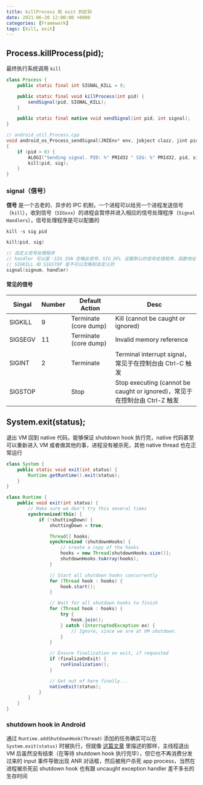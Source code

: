 ```yaml
---
title: killProcess 和 exit 的区别
date: 2021-06-20 12:00:00 +0800
categories: [Framework]
tags: [kill, exit]
---
```


## Process.killProcess(pid);

最终执行系统调用 `kill`

```java
class Process {
    public static final int SIGNAL_KILL = 9;

    public static final void killProcess(int pid) {
        sendSignal(pid, SIGNAL_KILL);
    }

    public static final native void sendSignal(int pid, int signal);
}
```

```cpp
// android_util_Process.cpp
void android_os_Process_sendSignal(JNIEnv* env, jobject clazz, jint pid, jint sig)
{
    if (pid > 0) {
        ALOGI("Sending signal. PID: %" PRId32 " SIG: %" PRId32, pid, sig);
        kill(pid, sig);
    }
}
```


### signal（信号）

**信号** 是一个古老的、异步的 IPC 机制，一个进程可以给另一个进程发送信号（`kill`），收到信号（`SIGxxx`）的进程会暂停并进入相应的信号处理程序（`Signal Handlers`），信号处理程序是可以配置的

```shell
kill -s sig pid
```

```cpp
kill(pid, sig)

// 自定义信号处理程序
// handler 可以是：SIG_IGN 忽略此信号，SIG_DFL 设置默认的信号处理程序，函数地址
// SIGKILL 和 SIGSTOP 是不可以忽略和自定义的
signal(signum, handler)
```

#### 常见的信号

| Singal | Number | Default Action | Desc |
|--------|--------|----------------|------|
| SIGKILL | 9  | Terminate (core dump) | Kill (cannot be caught or ignored)                                       |
| SIGSEGV | 11 | Terminate (core dump) | Invalid memory reference                                                 |
| SIGINT  | 2  | Terminate             | Terminal interrupt signal，常见于在控制台由 Ctrl-C 触发                    |
| SIGSTOP |    | Stop                  | Stop executing (cannot be caught or ignored)，常见于在控制台由 Ctrl-Z 触发 |



## System.exit(status);

退出 VM 回到 native 代码，能够保证 shutdown hook 执行完，native 代码甚至可以重新进入 VM 或者做其他的事，进程没有被杀死，其他 native thread 也在正常运行

```java
class System {
    public static void exit(int status) {
        Runtime.getRuntime().exit(status);
    }
}

class Runtime {
    public void exit(int status) {
        // Make sure we don't try this several times
        synchronized(this) {
            if (!shuttingDown) {
                shuttingDown = true;

                Thread[] hooks;
                synchronized (shutdownHooks) {
                    // create a copy of the hooks
                    hooks = new Thread[shutdownHooks.size()];
                    shutdownHooks.toArray(hooks);
                }

                // Start all shutdown hooks concurrently
                for (Thread hook : hooks) {
                    hook.start();
                }

                // Wait for all shutdown hooks to finish
                for (Thread hook : hooks) {
                    try {
                        hook.join();
                    } catch (InterruptedException ex) {
                        // Ignore, since we are at VM shutdown.
                    }
                }

                // Ensure finalization on exit, if requested
                if (finalizeOnExit) {
                    runFinalization();
                }

                // Get out of here finally...
                nativeExit(status);
            }
        }
    }
}
```

### shutdown hook in Android

通过 `Runtime.addShutdownHook(Thread)` 添加的任务确实可以在 `System.exit(status)` 时被执行，但就像 [这篇文章](../../../../uncaught-exception-handler/) 里描述的那样，主线程退出 VM 后虽然没有结束（在等待 shutdown hook 执行完毕），但它也不再消费分发过来的 input 事件导致出现 ANR 对话框，然后被用户杀死 app process，当然在进程被杀死前 shutdown hook 也有跟 uncaught exception handler 差不多长的生存时间